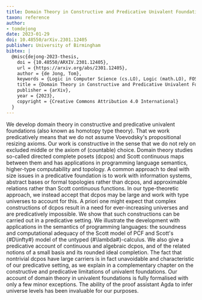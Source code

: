 ```yaml
---
title: Domain Theory in Constructive and Predicative Univalent Foundations
taxon: reference
author:
- tomdejong
date: 2023-01-29
doi: 10.48550/arXiv.2301.12405
publisher: University of Birmingham
bibtex: |
  @misc{dejong-2023-thesis,
    doi = {10.48550/ARXIV.2301.12405},
    url = {https://arxiv.org/abs/2301.12405},
    author = {de Jong, Tom},
    keywords = {Logic in Computer Science (cs.LO), Logic (math.LO), FOS: Computer and information sciences, FOS: Computer and information sciences, FOS: Mathematics, FOS: Mathematics},
    title = {Domain Theory in Constructive and Predicative Univalent Foundations},
    publisher = {arXiv},
    year = {2023},
    copyright = {Creative Commons Attribution 4.0 International}
  }
---
```


 We develop domain theory in constructive and predicative univalent foundations (also known as homotopy type theory). That we work predicatively means that we do not assume Voevodsky's propositional resizing axioms. Our work is constructive in the sense that we do not rely on excluded middle or the axiom of (countable) choice. Domain theory studies so-called directed complete posets (dcpos) and Scott continuous maps between them and has applications in programming language semantics, higher-type computability and topology. A common approach to deal with size issues in a predicative foundation is to work with information systems, abstract bases or formal topologies rather than dcpos, and approximable relations rather than Scott continuous functions. In our type-theoretic approach, we instead accept that dcpos may be large and work with type universes to account for this. A priori one might expect that complex constructions of dcpos result in a need for ever-increasing universes and are predicatively impossible. We show that such constructions can be carried out in a predicative setting. We illustrate the development with applications in the semantics of programming languages: the soundness and computational adequacy of the Scott model of PCF and Scott's {#D\infty#} model of the untyped {#\lambda#}-calculus. We also give a predicative account of continuous and algebraic dcpos, and of the related notions of a small basis and its rounded ideal completion. The fact that nontrivial dcpos have large carriers is in fact unavoidable and characteristic of our predicative setting, as we explain in a complementary chapter on the constructive and predicative limitations of univalent foundations. Our account of domain theory in univalent foundations is fully formalised with only a few minor exceptions. The ability of the proof assistant Agda to infer universe levels has been invaluable for our purposes. 
